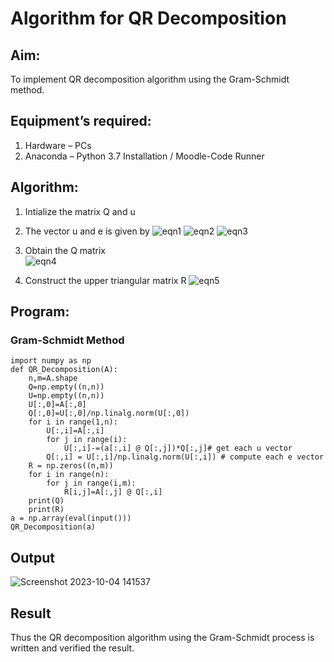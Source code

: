# Algorithm for QR Decomposition
## Aim:
To implement QR decomposition algorithm using the Gram-Schmidt method.

## Equipment’s required:
1.	Hardware – PCs
2.	Anaconda – Python 3.7 Installation / Moodle-Code Runner

   
## Algorithm:
1.	Intialize the matrix Q and u
2.	The vector u and e is given by
    ![eqn1](./ex4.jpg)
    ![eqn2](./ex6.jpg)
    ![eqn3](./ex3.jpg)

3.	Obtain the Q matrix   
    ![eqn4](./ex1.jpg)
4.	Construct the upper triangular matrix R
    ![eqn5](./ex2.jpg)
## Program:
### Gram-Schmidt Method
```
import numpy as np
def QR_Decomposition(A):
    n,m=A.shape
    Q=np.empty((n,n))
    U=np.empty((n,n))
    U[:,0]=A[:,0]
    Q[:,0]=U[:,0]/np.linalg.norm(U[:,0])
    for i in range(1,n):
        U[:,i]=A[:,i]
        for j in range(i):
            U[:,i]-=(a[:,i] @ Q[:,j])*Q[:,j]# get each u vector    
        Q[:,i] = U[:,i]/np.linalg.norm(U[:,i]) # compute each e vector     
    R = np.zeros((n,m))
    for i in range(n):
        for j in range(i,m):
            R[i,j]=A[:,j] @ Q[:,i]
    print(Q)
    print(R) 
a = np.array(eval(input()))
QR_Decomposition(a)
```
## Output
![Screenshot 2023-10-04 141537](https://github.com/Saravana-kumar369/QRdecomposition/assets/117925254/b4c3fa36-229b-445b-90a0-4d992768f3b9)

## Result
Thus the QR decomposition algorithm using the Gram-Schmidt process is written and verified the result.
